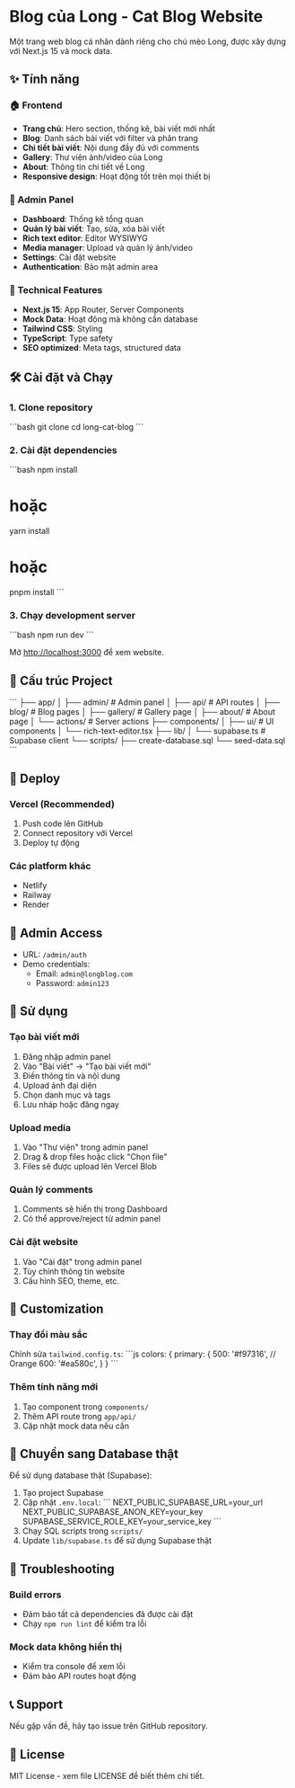 # Blog của Long - Cat Blog Website

Một trang web blog cá nhân dành riêng cho chú mèo Long, được xây dựng với Next.js 15 và mock data.

## ✨ Tính năng

### 🏠 Frontend
- **Trang chủ**: Hero section, thống kê, bài viết mới nhất
- **Blog**: Danh sách bài viết với filter và phân trang
- **Chi tiết bài viết**: Nội dung đầy đủ với comments
- **Gallery**: Thư viện ảnh/video của Long
- **About**: Thông tin chi tiết về Long
- **Responsive design**: Hoạt động tốt trên mọi thiết bị

### 🔧 Admin Panel
- **Dashboard**: Thống kê tổng quan
- **Quản lý bài viết**: Tạo, sửa, xóa bài viết
- **Rich text editor**: Editor WYSIWYG
- **Media manager**: Upload và quản lý ảnh/video
- **Settings**: Cài đặt website
- **Authentication**: Bảo mật admin area

### 🚀 Technical Features
- **Next.js 15**: App Router, Server Components
- **Mock Data**: Hoạt động mà không cần database
- **Tailwind CSS**: Styling
- **TypeScript**: Type safety
- **SEO optimized**: Meta tags, structured data

## 🛠️ Cài đặt và Chạy

### 1. Clone repository
\`\`\`bash
git clone <repository-url>
cd long-cat-blog
\`\`\`

### 2. Cài đặt dependencies
\`\`\`bash
npm install
# hoặc
yarn install
# hoặc
pnpm install
\`\`\`

### 3. Chạy development server
\`\`\`bash
npm run dev
\`\`\`

Mở [http://localhost:3000](http://localhost:3000) để xem website.

## 📁 Cấu trúc Project

\`\`\`
├── app/
│   ├── admin/              # Admin panel
│   ├── api/                # API routes
│   ├── blog/               # Blog pages
│   ├── gallery/            # Gallery page
│   ├── about/              # About page
│   └── actions/            # Server actions
├── components/
│   ├── ui/                 # UI components
│   └── rich-text-editor.tsx
├── lib/
│   └── supabase.ts         # Supabase client
└── scripts/
    ├── create-database.sql
    └── seed-data.sql
\`\`\`

## 🚀 Deploy

### Vercel (Recommended)
1. Push code lên GitHub
2. Connect repository với Vercel
3. Deploy tự động

### Các platform khác
- Netlify
- Railway
- Render

## 🔐 Admin Access

- URL: `/admin/auth`
- Demo credentials:
  - Email: `admin@longblog.com`
  - Password: `admin123`

## 📝 Sử dụng

### Tạo bài viết mới
1. Đăng nhập admin panel
2. Vào "Bài viết" → "Tạo bài viết mới"
3. Điền thông tin và nội dung
4. Upload ảnh đại diện
5. Chọn danh mục và tags
6. Lưu nháp hoặc đăng ngay

### Upload media
1. Vào "Thư viện" trong admin panel
2. Drag & drop files hoặc click "Chọn file"
3. Files sẽ được upload lên Vercel Blob

### Quản lý comments
1. Comments sẽ hiển thị trong Dashboard
2. Có thể approve/reject từ admin panel

### Cài đặt website
1. Vào "Cài đặt" trong admin panel
2. Tùy chỉnh thông tin website
3. Cấu hình SEO, theme, etc.

## 🎨 Customization

### Thay đổi màu sắc
Chỉnh sửa `tailwind.config.ts`:
\`\`\`js
colors: {
  primary: {
    500: '#f97316', // Orange
    600: '#ea580c',
  }
}
\`\`\`

### Thêm tính năng mới
1. Tạo component trong `components/`
2. Thêm API route trong `app/api/`
3. Cập nhật mock data nếu cần

## 🔄 Chuyển sang Database thật

Để sử dụng database thật (Supabase):

1. Tạo project Supabase
2. Cập nhật `.env.local`:
   \`\`\`
   NEXT_PUBLIC_SUPABASE_URL=your_url
   NEXT_PUBLIC_SUPABASE_ANON_KEY=your_key
   SUPABASE_SERVICE_ROLE_KEY=your_service_key
   \`\`\`
3. Chạy SQL scripts trong `scripts/`
4. Update `lib/supabase.ts` để sử dụng Supabase thật

## 🐛 Troubleshooting

### Build errors
- Đảm bảo tất cả dependencies đã được cài đặt
- Chạy `npm run lint` để kiểm tra lỗi

### Mock data không hiển thị
- Kiểm tra console để xem lỗi
- Đảm bảo API routes hoạt động

## 📞 Support

Nếu gặp vấn đề, hãy tạo issue trên GitHub repository.

## 📄 License

MIT License - xem file LICENSE để biết thêm chi tiết.
